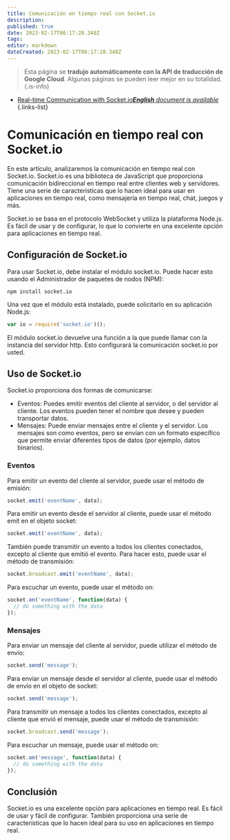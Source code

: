 ```yaml
---
title: Comunicación en tiempo real con Socket.io
description: 
published: true
date: 2023-02-17T06:17:28.348Z
tags: 
editor: markdown
dateCreated: 2023-02-17T06:17:28.348Z
---
```


> Esta página se **tradujo automáticamente con la API de traducción de Google Cloud**.
Algunas páginas se pueden leer mejor en su totalidad.{.is-info}



- [Real-time Communication with Socket.io***English** document is available*](/en/Knowledge-base/Backend/real-time-communication-with-socket-io)
{.links-list}



# Comunicación en tiempo real con Socket.io

En este artículo, analizaremos la comunicación en tiempo real con Socket.io. Socket.io es una biblioteca de JavaScript que proporciona comunicación bidireccional en tiempo real entre clientes web y servidores. Tiene una serie de características que lo hacen ideal para usar en aplicaciones en tiempo real, como mensajería en tiempo real, chat, juegos y más.

Socket.io se basa en el protocolo WebSocket y utiliza la plataforma Node.js. Es fácil de usar y de configurar, lo que lo convierte en una excelente opción para aplicaciones en tiempo real.

## Configuración de Socket.io

Para usar Socket.io, debe instalar el módulo socket.io. Puede hacer esto usando el Administrador de paquetes de nodos (NPM):

```
npm install socket.io
```

Una vez que el módulo está instalado, puede solicitarlo en su aplicación Node.js:

```javascript
var io = require('socket.io')();
```

El módulo socket.io devuelve una función a la que puede llamar con la instancia del servidor http. Esto configurará la comunicación socket.io por usted.

## Uso de Socket.io

Socket.io proporciona dos formas de comunicarse:

* Eventos: Puedes emitir eventos del cliente al servidor, o del servidor al cliente. Los eventos pueden tener el nombre que desee y pueden transportar datos.
* Mensajes: Puede enviar mensajes entre el cliente y el servidor. Los mensajes son como eventos, pero se envían con un formato específico que permite enviar diferentes tipos de datos (por ejemplo, datos binarios).

### Eventos

Para emitir un evento del cliente al servidor, puede usar el método de emisión:

```javascript
socket.emit('eventName', data);
```

Para emitir un evento desde el servidor al cliente, puede usar el método emit en el objeto socket:

```javascript
socket.emit('eventName', data);
```

También puede transmitir un evento a todos los clientes conectados, excepto al cliente que emitió el evento. Para hacer esto, puede usar el método de transmisión:

```javascript
socket.broadcast.emit('eventName', data);
```

Para escuchar un evento, puede usar el método on:

```javascript
socket.on('eventName', function(data) {
  // do something with the data
});
```

### Mensajes

Para enviar un mensaje del cliente al servidor, puede utilizar el método de envío:

```javascript
socket.send('message');
```

Para enviar un mensaje desde el servidor al cliente, puede usar el método de envío en el objeto de socket:

```javascript
socket.send('message');
```

Para transmitir un mensaje a todos los clientes conectados, excepto al cliente que envió el mensaje, puede usar el método de transmisión:

```javascript
socket.broadcast.send('message');
```

Para escuchar un mensaje, puede usar el método on:

```javascript
socket.on('message', function(data) {
  // do something with the data
});
```

## Conclusión

Socket.io es una excelente opción para aplicaciones en tiempo real. Es fácil de usar y fácil de configurar. También proporciona una serie de características que lo hacen ideal para su uso en aplicaciones en tiempo real.